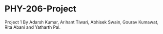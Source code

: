 # PHY-206-Project
Project 1
By Adarsh Kumar, Arihant Tiwari, Abhisek Swain, Gourav Kumawat, Rita Abani and Yatharth Pal.
